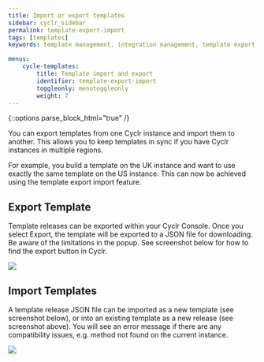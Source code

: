 ```yaml
---
title: Import or export templates
sidebar: cyclr_sidebar
permalink: template-export-import
tags: [templates]
keywords: template management, integration management, template export, template import

menus:
    cycle-templates:
        title: Template import and export
        identifier: template-export-import
        toggleonly: menutoggleonly
        weight: 7
---
```

{::options parse_block_html="true" /}
<section class="card">
You can export templates from one Cyclr instance and import them to another. This allows you to keep templates in sync if you have Cyclr instances in multiple regions.

For example, you build a template on the UK instance and want to use exactly the same template on the US instance. This can now be achieved using the template export import feature.

Export Template
---------------

Template releases can be exported within your Cyclr Console. Once you select Export, the template will be exported to a JSON file for downloading. Be aware of the limitations in the popup. See screenshot below for how to find the export button in Cyclr.

![](./images/templates/template-export.png)


Import Templates
----------------

A template release JSON file can be imported as a new template (see screenshot below), or into an existing template as a new release (see screenshot above). You will see an error message if there are any compatibility issues, e.g. method not found on the current instance.

![](./images/templates/template-import.png)

</section>
